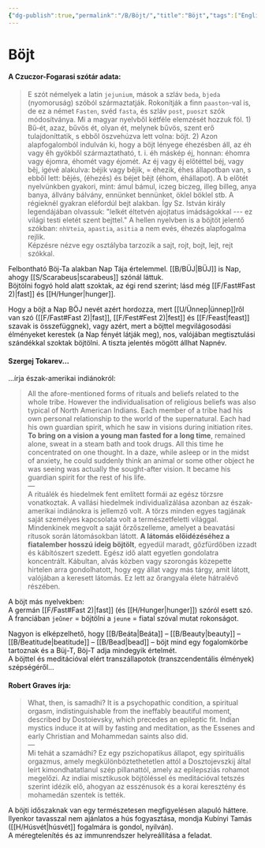 ```yaml
---
{"dg-publish":true,"permalink":"/B/Böjt/","title":"Böjt","tags":["Englishtexttranslated"],"created":"2024-10-24T01:09","updated":"2024-10-24T01:09"}
---
```



# Böjt

#### A Czuczor-Fogarasi szótár adata:

> E szót némelyek a latin `jejunium`, mások a szláv `beda`, `bjeda` (nyomoruság) szóból származtatják. Rokonítják a finn `paaston`-val is, de ez a német `Fasten`, svéd `fasta`, és szláv `post`, `puoszt` szók módosítványa. Mi a magyar nyelvből kétféle elemzését hozzuk föl. 1) Bű-ét, azaz, bűvös ét, olyan ét, melynek bűvös, szent erő tulajdoníttatik, s ebből öszvehúzva lett volna: böjt. 2) Azon alapfogalomból indulván ki, hogy a böjt lényege éhezésben áll, az éh vagy ěh gyökből származtatható, t. i. éh máskép éj, honnan: éhomra vagy éjomra, éhomét vagy éjomét. Az éj vagy ěj előtéttel béj, vagy běj, igévé alakulva: béjik vagy bějik, = éhezik, éhes állapotban van, s ebből lett: bějés, (éhezés) és béjet bějt (éhom, éhállapot). A b előtét nyelvünkben gyakori, mint: ámul bámul, iczeg biczeg, illeg billeg, anya banya, állvány bálvány, ennünket bennünket, öklel böklel stb. A régieknél gyakran eléfordúl bejt alakban. Így Sz. István király legendájában olvassuk: "lelkét éltetvén ajojtatus imádságokkal --- ez világi testi eletét szent bejttel." A hellen nyelvben is a böjtöt jelentő szókban: `nhVteia`, `apastia`, `asitia` a nem evés, éhezés alapfogalma rejlik.  
> Képzésre nézve egy osztályba tarzozik a sajt, rojt, bojt, lejt, rejt szókkal.  

Felbontható Böj-Ta alakban Nap Tája értelemmel. [[B/BÜJ\|BÜJ]] is Nap, ahogy [[S/Scarabeus\|scarabeus]] szónál láttuk.  
Böjtölni fogyó hold alatt szoktak, az égi rend szerint; lásd még [[F/Fast#Fast 2)\|fast]] és [[H/Hunger\|hunger]].  

Hogy a böjt a Nap BÖJ nevét azért hordozza, mert [[U/Ünnep\|ünnep]]ről van szó ([[F/Fast#Fast 2)\|fast]], [[F/Fest#Fest 2)\|fest]] és [[F/Feast\|feast]] szavak is összefüggnek), vagy azért, mert a böjttel megvilágosodási élményeket kerestek (a Nap fényét látják meg), nos, valójában megtisztulási szándékkal szoktak böjtölni. A tiszta jelentés mögött állhat Napnév.  

#### Szergej Tokarev...

...írja észak-amerikai indiánokról:  
> All the afore-mentioned forms of rituals and beliefs related to the whole tribe. However the individualisation of religious beliefs was also typical of North American Indians. Each member of a tribe had his own personal relationship to the world of the supernatural. Each had his own guardian spirit, which he saw in visions during initiation rites. **To bring on a vision a young man fasted for a long time**, remained alone, sweat in a steam bath and took drugs. All this time he concentrated on one thought. In a daze, while asleep or in the midst of anxiety, he could suddenly think an animal or some other object he was seeing was actually the sought-after vision. It became his guardian spirit for the rest of his life.  
> —  
> A rituálék és hiedelmek fent említett formái az egész törzsre vonatkoztak. A vallási hiedelmek individualizálása azonban az észak-amerikai indiánokra is jellemző volt. A törzs minden egyes tagjának saját személyes kapcsolata volt a természetfeletti világgal. Mindenkinek megvolt a saját őrzőszelleme, amelyet a beavatási rítusok során látomásokban látott. **A látomás előidézéséhez a fiatalember hosszú ideig böjtölt**, egyedül maradt, gőzfürdőben izzadt és kábítószert szedett. Egész idő alatt egyetlen gondolatra koncentrált. Kábultan, alvás közben vagy szorongás közepette hirtelen arra gondolhatott, hogy egy állat vagy más tárgy, amit látott, valójában a keresett látomás. Ez lett az őrangyala élete hátralévő részében.  

A böjt más nyelvekben:  
A germán [[F/Fast#Fast 2)\|fast]] (és [[H/Hunger\|hunger]]) szóról esett szó. A franciában `jeûner` = böjtölni a `jeune` = fiatal szóval mutat rokonságot.  

Nagyon is elképzelhető, hogy [[B/Beáta\|Beáta]] – [[B/Beauty\|beauty]] – [[B/Beatitude\|beatitude]] – [[B/Bead\|bead]] – böjt mind egy fogalomkörbe tartoznak és a Büj-T, Böj-T adja mindegyik értelmét.  
A böjttel és meditációval elért transzállapotok (transzcendentális élmények) szépségéről...

#### Robert Graves írja:  

> What, then, is samadhi? It is a psychopathic condition, a spiritual orgasm, indistinguishable from the ineffably beautiful moment, described by Dostoievsky, which precedes an epileptic fit. Indian mystics induce it at will by fasting and meditation, as the Essenes and early Christian and Mohammedan saints also did.  
> —  
> Mi tehát a szamádhi? Ez egy pszichopatikus állapot, egy spirituális orgazmus, amely megkülönböztethetetlen attól a Dosztojevszkij által leírt kimondhatatlanul szép pillanattól, amely az epilepsziás rohamot megelőzi. Az indiai misztikusok böjtöléssel és meditációval tetszés szerint idézik elő, ahogyan az esszénusok és a korai keresztény és mohamedán szentek is tették.  

A böjti időszaknak van egy természetesen megfigyelésen alapuló háttere. Ilyenkor tavasszal nem ajánlatos a hús fogyasztása, mondja Kubínyi Tamás ([[H/Húsvét\|húsvét]] fogalmára is gondol, nyilván).  
A méregtelenítés és az immunrendszer helyreállítása a feladat.  
